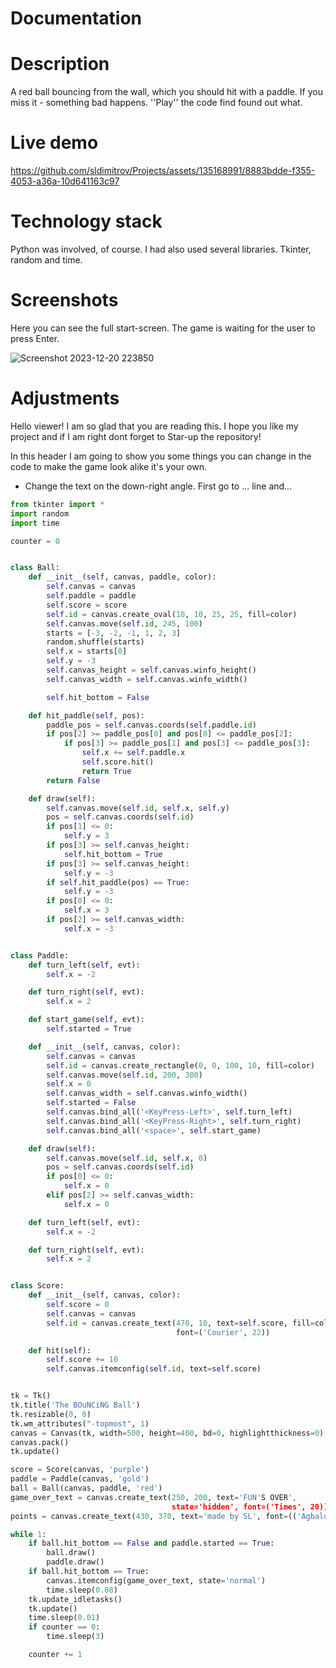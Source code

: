 # Documentation

# Description #
A red ball bouncing from the wall, which you should hit with a paddle. If you miss it - something bad happens.
''Play'' the code find found out what.

# Live demo #

https://github.com/sldimitrov/Projects/assets/135168991/8883bdde-f355-4053-a36a-10d641163c97

# Technology stack #
Python was involved, of course.
I had also used several libraries.
Tkinter, random and time.

# Screenshots #
Here you can see the full start-screen. 
The game is waiting for the user to press Enter.

![Screenshot 2023-12-20 223850](https://github.com/sldimitrov/Projects/assets/135168991/14fb78f2-4cdf-4720-81d8-f167ddc596b2)

# Adjustments #
Hello viewer! I am so glad that you are reading this. I hope you like my project and if I am right dont forget to Star-up the repository!

In this header I am going to show you some things you can change in the code to make the game look alike it's your own.

* Change the text on the down-right angle.
First go to ... line and... 

```python 
from tkinter import *
import random
import time

counter = 0


class Ball:
    def __init__(self, canvas, paddle, color):
        self.canvas = canvas
        self.paddle = paddle
        self.score = score
        self.id = canvas.create_oval(10, 10, 25, 25, fill=color)
        self.canvas.move(self.id, 245, 100)
        starts = [-3, -2, -1, 1, 2, 3]
        random.shuffle(starts)
        self.x = starts[0]
        self.y = -3
        self.canvas_height = self.canvas.winfo_height()
        self.canvas_width = self.canvas.winfo_width()

        self.hit_bottom = False

    def hit_paddle(self, pos):
        paddle_pos = self.canvas.coords(self.paddle.id)
        if pos[2] >= paddle_pos[0] and pos[0] <= paddle_pos[2]:
            if pos[3] >= paddle_pos[1] and pos[3] <= paddle_pos[3]:
                self.x += self.paddle.x
                self.score.hit()
                return True
        return False

    def draw(self):
        self.canvas.move(self.id, self.x, self.y)
        pos = self.canvas.coords(self.id)
        if pos[1] <= 0:
            self.y = 3
        if pos[3] >= self.canvas_height:
            self.hit_bottom = True
        if pos[3] >= self.canvas_height:
            self.y = -3
        if self.hit_paddle(pos) == True:
            self.y = -3
        if pos[0] <= 0:
            self.x = 3
        if pos[2] >= self.canvas_width:
            self.x = -3


class Paddle:
    def turn_left(self, evt):
        self.x = -2

    def turn_right(self, evt):
        self.x = 2

    def start_game(self, evt):
        self.started = True

    def __init__(self, canvas, color):
        self.canvas = canvas
        self.id = canvas.create_rectangle(0, 0, 100, 10, fill=color)
        self.canvas.move(self.id, 200, 300)
        self.x = 0
        self.canvas_width = self.canvas.winfo_width()
        self.started = False
        self.canvas.bind_all('<KeyPress-Left>', self.turn_left)
        self.canvas.bind_all('<KeyPress-Right>', self.turn_right)
        self.canvas.bind_all('<space>', self.start_game)

    def draw(self):
        self.canvas.move(self.id, self.x, 0)
        pos = self.canvas.coords(self.id)
        if pos[0] <= 0:
            self.x = 0
        elif pos[2] >= self.canvas_width:
            self.x = 0

    def turn_left(self, evt):
        self.x = -2

    def turn_right(self, evt):
        self.x = 2


class Score:
    def __init__(self, canvas, color):
        self.score = 0
        self.canvas = canvas
        self.id = canvas.create_text(470, 10, text=self.score, fill=color,
                                     font=('Courier', 22))

    def hit(self):
        self.score += 10
        self.canvas.itemconfig(self.id, text=self.score)


tk = Tk()
tk.title('The BOuNCiNG Ball')
tk.resizable(0, 0)
tk.wm_attributes("-topmost", 1)
canvas = Canvas(tk, width=500, height=400, bd=0, highlightthickness=0)
canvas.pack()
tk.update()

score = Score(canvas, 'purple')
paddle = Paddle(canvas, 'gold')
ball = Ball(canvas, paddle, 'red')
game_over_text = canvas.create_text(250, 200, text='FUN'S OVER',
                                    state='hidden', font=('Times', 20))
points = canvas.create_text(430, 370, text='made by SL', font=(('Agbalumo', 15)))

while 1:
    if ball.hit_bottom == False and paddle.started == True:
        ball.draw()
        paddle.draw()
    if ball.hit_bottom == True:
        canvas.itemconfig(game_over_text, state='normal')
        time.sleep(0.08)
    tk.update_idletasks()
    tk.update()
    time.sleep(0.01)
    if counter == 0:
        time.sleep(3)

    counter += 1
```

